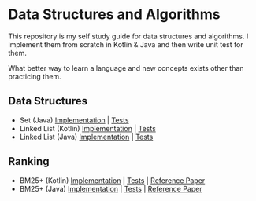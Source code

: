 # Data Structures and Algorithms

This repository is my self study guide for data structures and algorithms. I implement them from scratch in Kotlin & Java
and then write unit test for them.

What better way to learn a language and new concepts exists other than practicing them.

## Data Structures

* Set (Java) [Implementation](https://github.com/dnutiu/dsa/blob/master/src/main/java/data_structures/set/Set.java) | [Tests](https://github.com/dnutiu/dsa/blob/master/src/test/java/data_structures/set/SetTest.java)
* Linked List (Kotlin) [Implementation](https://github.com/dnutiu/dsa/blob/master/src/main/kotlin/data_structures/linked_list/LinkedList.kt) | [Tests](https://github.com/dnutiu/dsa/blob/master/src/test/kotlin/data_structures/linked_list/LinkedListTest.kt)
* Linked List (Java) [Implementation](https://github.com/dnutiu/dsa/tree/master/src/main/java/data_structures/linked_list) | [Tests](https://github.com/dnutiu/dsa/blob/master/src/test/java/data_structures/linked_list/JavaLinkedListTest.java)

## Ranking

* BM25+ (Kotlin) [Implementation](https://github.com/dnutiu/dsa/blob/master/src/main/kotlin/ranking/bm25/Bm25Plus.kt) | [Tests](https://github.com/dnutiu/dsa/blob/master/src/test/kotlin/ranking/bm25/BM25PlusTest.kt) | [Reference Paper](http://www.cs.otago.ac.nz/homepages/andrew/papers/2014-2.pdf)
* BM25+ (Java) [Implementation](https://github.com/dnutiu/dsa/tree/master/src/main/java/ranking/bm25) | [Tests](https://github.com/dnutiu/dsa/blob/master/src/test/java/ranking/Bm25PlusTest.java) | [Reference Paper](http://www.cs.otago.ac.nz/homepages/andrew/papers/2014-2.pdf)